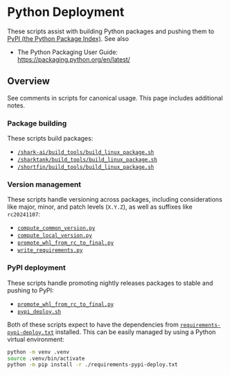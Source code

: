# Python Deployment

These scripts assist with building Python packages and pushing them to
[PyPI (the Python Package Index)](https://pypi.org/). See also

* The Python Packaging User Guide: <https://packaging.python.org/en/latest/>

## Overview

See comments in scripts for canonical usage. This page includes additional
notes.

### Package building

These scripts build packages:

* [`/shark-ai/build_tools/build_linux_package.sh`](/shark-ai/build_tools/build_linux_package.sh)
* [`/sharktank/build_tools/build_linux_package.sh`](/sharktank/build_tools/build_linux_package.sh)
* [`/shortfin/build_tools/build_linux_package.sh`](/shortfin/build_tools/build_linux_package.sh)

### Version management

These scripts handle versioning across packages, including considerations like
major, minor, and patch levels (`X.Y.Z`), as well as suffixes like
`rc20241107`:

* [`compute_common_version.py`](./compute_common_version.py)
* [`compute_local_version.py`](./compute_local_version.py)
* [`promote_whl_from_rc_to_final.py`](./promote_whl_from_rc_to_final.py)
* [`write_requirements.py`](./write_requirements.py)

### PyPI deployment

These scripts handle promoting nightly releases packages to stable and pushing
to PyPI:

* [`promote_whl_from_rc_to_final.py`](./promote_whl_from_rc_to_final.py)
* [`pypi_deploy.sh`](./pypi_deploy.sh)

Both of these scripts expect to have the dependencies from
[`requirements-pypi-deploy.txt`](./requirements-pypi-deploy.txt) installed.
This can be easily managed by using a Python virtual environment:

```bash
python -m venv .venv
source .venv/bin/activate
python -m pip install -r ./requirements-pypi-deploy.txt
```
